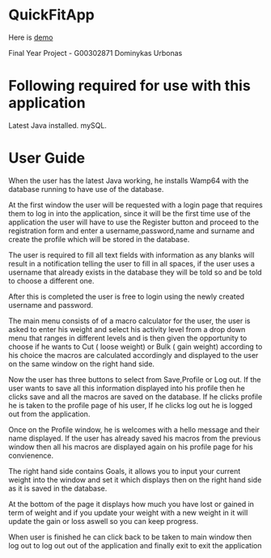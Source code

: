 # QuickFitApp

Here is [demo](http://youtu.be/iO5aKTlU9bo?hd=1) 

Final Year Project - G00302871 Dominykas Urbonas

# Following required for use with this application
Latest Java installed.
mySQL.

# User Guide

When the user has the latest Java working, he installs Wamp64 with the database running to have use of the database.

At the first window the user will be requested with a login page that requires them to log in into the application, since it will be the 
first time use of the application the user will have to use the Register button and proceed to the registration form and enter a username,password,name and surname and create the profile which will be stored in the database.

The user is required to fill all text fields with information as any blanks will result in a notification telling the user to fill in all spaces, if the user uses a username that already exists in the database they will be told so and be told to choose a different one.

After this is completed the user is free to login using the newly created username and password.

The main menu consists of of a macro calculator for the user, the user is asked to enter his weight and select his activity level from a drop down menu that ranges in different levels and is then given the opportunity to choose if he wants to Cut ( loose weight) or Bulk ( gain weight) according to his choice the macros are calculated accordingly and displayed to the user on the same window on the right hand side.

Now the user has three buttons to select from Save,Profile or Log out.
If the user wants to save all this information displayed into his profile then he clicks save and all the macros are saved on the database.
If he clicks profile he is taken to the profile page of his user,
If he clicks log out he is logged out from the application.

Once on the Profile window, he is welcomes with a hello message and their name displayed.
If the user has already saved his macros from the previous window then all his macros are displayed again on his profile page for his convienence.

The right hand side contains Goals, it allows you to input your current weight into the window and set it which displays then on the right hand side as it is saved in the database.

At the bottom of the page it displays how much you have lost or gained in term of weight and if you update your weight with a new weight in it will update the gain or loss aswell so you can keep progress.

When user is finished he can click back to be taken to main window then log out to log out out of the application and finally exit 
to exit the application

